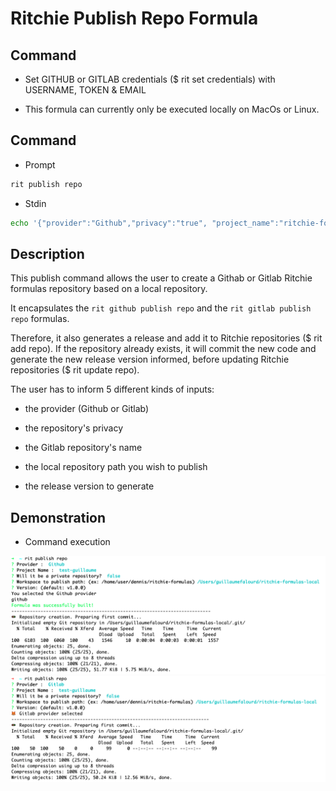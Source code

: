 <!-- markdownlint-disable-file MD013 -->
<!-- markdownlint-disable-file MD033 -->

# Ritchie Publish Repo Formula

## Command

- Set GITHUB or GITLAB credentials ($ rit set credentials) with USERNAME, TOKEN & EMAIL

- This formula can currently only be executed locally on MacOs or Linux.
 
## Command

- Prompt

```bash
rit publish repo
```

- Stdin

```bash
echo '{"provider":"Github","privacy":"true", "project_name":"ritchie-formulas-demo", "workspace_path":"/home/users/dennis/ritchie-formulas-local", "version":"v1.0.0"}' | rit publish repo --stdin
```

## Description

This publish command allows the user to create a Githab or Gitlab Ritchie formulas repository based on a local repository.

It encapsulates the `rit github publish repo` and the `rit gitlab publish repo` formulas.

Therefore, it also generates a release and add it to Ritchie repositories ($ rit add repo).
If the repository already exists, it will commit the new code and generate the new release version informed, before updating Ritchie repositories ($ rit update repo).

The user has to inform 5 different kinds of inputs:

- the provider (Github or Gitlab)

- the repository's privacy

- the Gitlab repository's name

- the local repository path you wish to publish

- the release version to generate

## Demonstration

- Command execution

<img class="special-img-class" src="/publish/repo/docs/img/Github.png" />

<img class="special-img-class" src="/publish/repo/docs/img/Gitlab.png" />
